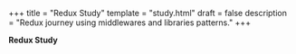 +++
title = "Redux Study"
template = "study.html"
draft = false
description = "Redux journey using middlewares and libraries patterns."
+++

**Redux Study** 